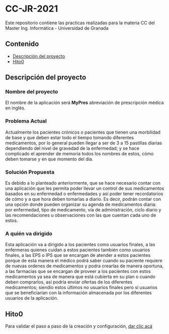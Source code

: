 # CC-JR-2021

Este repositorio contiene las practicas realizadas para la materia CC del Master Ing. Informática - Universidad de Granada

## Contenido
* [Descripción del proyecto](#descripcion)
* [Hito0](#hito0)

<a name="descripcion"></a>
## Descripción del proyecto

### Nombre del proyecto
El nombre de la aplicación será **MyPres** abreviación de prescripción médica en inglés.

### Problema Actual
Actualmente los pacientes crónicos o pacientes que tienen una morbilidad de base y que deben estar todo el tiempo tomando diferentes medicamentos, por lo general pueden llegar a ser de 3 a 15 pastillas diarias dependiendo del nivel de gravedad de la enfermedad; y se hace complicado el aprender de memoria todos los nombres de estos, cómo deben tomarse y en que momento del día.

### Solución Propuesta
Es debido a lo planteado anteriormente, que se hace necesario contar con una aplicación que les permita poder llevar un control de sus medicamentos basados en su enfermedad o enfermedades y así poder tener recordatorios de cómo y a que hora deben tomarlas a diario.
Es decir, podrán contar con una opción donde pueden organizar su agenda de medicamentos diaria: por  enfermedad, tipo de medicamento, vía de administración, ciclo diario y las recomendaciones u observaciones con las que cuentan cada uno de estos.

### A quién va dirigido
Esta aplicación va a dirigido a los pacientes como usuarios finales, a las enfermeras quienes cuidan a estos pacientes también como usuarios finales, a las EPS o IPS que se encargan de atender a estos pacientes porque de esta manera el médico podrá saber cuando su paciente requiere de nuevas ordenes de medicamentos y podra crearlas de manera oportuna, a las farmacias que se encargan de proveer a los pacientes con estos medicamentos ya sea de manera que está cubierta en su plan o cuando deben comprarlos, así podría enviar ofertas de los diferentes medicamentos; siendio estos últimos no usuarios finales pero si usuarios que se beneficiarian con la información almacenada por los diferentes usuarios de la aplicación.


<a name="hito0"></a>
## Hito0
Para validar el paso a paso de la creación y configuración, [dar clic acá](https://github.com/JruizD16/CC-JR-2021/blob/main/Hito0/Hito0.Descripci%C3%B3n.md)
